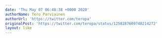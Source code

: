 ```yaml
---
date: 'Thu May 07 06:48:38 +0000 2020'
authorName: Tero Parviainen
authorUrl: 'https://twitter.com/teropa'
originalPost: 'https://twitter.com/teropa/status/1258287609740214272'
layout: like
---
```

